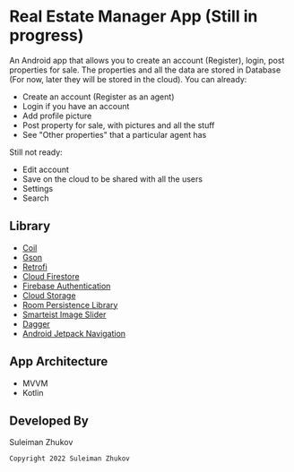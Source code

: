 # Real Estate Manager App (Still in progress)
An Android app that allows you to create an account (Register), login, post properties for sale.
The properties and all the data are stored in Database (For now, later they will be stored in the cloud).
You can already:
* Create an account (Register as an agent)
* Login if you have an account
* Add profile picture
* Post property for sale, with pictures and all the stuff
* See "Other properties" that a particular agent has

Still not ready:
* Edit account
* Save on the cloud to be shared with all the users
* Settings
* Search

## Library
* [Coil](https://coil-kt.github.io/coil/)
* [Gson](https://github.com/google/gson/)
* [Retrofi](https://square.github.io/retrofit/)
* [Cloud Firestore](https://firebase.google.com/docs/firestore)
* [Firebase Authentication](https://firebase.google.com/docs/auth)
* [Cloud Storage](https://firebase.google.com/docs/storage)
* [Room Persistence Library](https://developer.android.com/topic/libraries/architecture/room)
* [Smarteist Image Slider](https://github.com/smarteist/Android-Image-Slider)
* [Dagger](https://dagger.dev/)
* [Android Jetpack Navigation](https://developer.android.com/guide/navigation?gclid=CjwKCAjwoduRBhA4EiwACL5RP-jIfYj94jrUjW1JAIYxo_swlf2G6supM7OeRvKH80W7MzPkgIWwrRoCAMEQAvD_BwE&gclsrc=aw.ds)

## App Architecture
* MVVM
* Kotlin

## Developed By

Suleiman Zhukov

    Copyright 2022 Suleiman Zhukov
